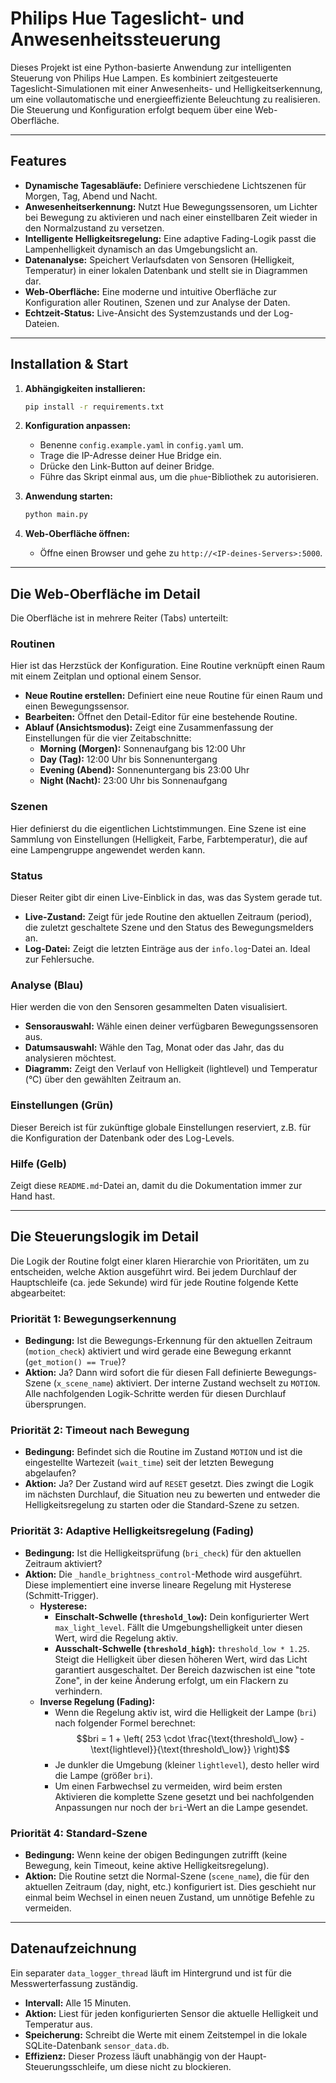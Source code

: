 # Philips Hue Tageslicht- und Anwesenheitssteuerung

Dieses Projekt ist eine Python-basierte Anwendung zur intelligenten Steuerung von Philips Hue Lampen. Es kombiniert zeitgesteuerte Tageslicht-Simulationen mit einer Anwesenheits- und Helligkeitserkennung, um eine vollautomatische und energieeffiziente Beleuchtung zu realisieren. Die Steuerung und Konfiguration erfolgt bequem über eine Web-Oberfläche.

---

## Features

- **Dynamische Tagesabläufe:** Definiere verschiedene Lichtszenen für Morgen, Tag, Abend und Nacht.
- **Anwesenheitserkennung:** Nutzt Hue Bewegungssensoren, um Lichter bei Bewegung zu aktivieren und nach einer einstellbaren Zeit wieder in den Normalzustand zu versetzen.
- **Intelligente Helligkeitsregelung:** Eine adaptive Fading-Logik passt die Lampenhelligkeit dynamisch an das Umgebungslicht an.
- **Datenanalyse:** Speichert Verlaufsdaten von Sensoren (Helligkeit, Temperatur) in einer lokalen Datenbank und stellt sie in Diagrammen dar.
- **Web-Oberfläche:** Eine moderne und intuitive Oberfläche zur Konfiguration aller Routinen, Szenen und zur Analyse der Daten.
- **Echtzeit-Status:** Live-Ansicht des Systemzustands und der Log-Dateien.

---

## Installation & Start

1.  **Abhängigkeiten installieren:**

    ```bash
    pip install -r requirements.txt
    ```

2.  **Konfiguration anpassen:**

    - Benenne `config.example.yaml` in `config.yaml` um.
    - Trage die IP-Adresse deiner Hue Bridge ein.
    - Drücke den Link-Button auf deiner Bridge.
    - Führe das Skript einmal aus, um die `phue`-Bibliothek zu autorisieren.

3.  **Anwendung starten:**

    ```bash
    python main.py
    ```

4.  **Web-Oberfläche öffnen:**
    - Öffne einen Browser und gehe zu `http://<IP-deines-Servers>:5000`.

---

## Die Web-Oberfläche im Detail

Die Oberfläche ist in mehrere Reiter (Tabs) unterteilt:

### Routinen

Hier ist das Herzstück der Konfiguration. Eine Routine verknüpft einen Raum mit einem Zeitplan und optional einem Sensor.

- **Neue Routine erstellen:** Definiert eine neue Routine für einen Raum und einen Bewegungssensor.
- **Bearbeiten:** Öffnet den Detail-Editor für eine bestehende Routine.
- **Ablauf (Ansichtsmodus):** Zeigt eine Zusammenfassung der Einstellungen für die vier Zeitabschnitte:
  - **Morning (Morgen):** Sonnenaufgang bis 12:00 Uhr
  - **Day (Tag):** 12:00 Uhr bis Sonnenuntergang
  - **Evening (Abend):** Sonnenuntergang bis 23:00 Uhr
  - **Night (Nacht):** 23:00 Uhr bis Sonnenaufgang

### Szenen

Hier definierst du die eigentlichen Lichtstimmungen. Eine Szene ist eine Sammlung von Einstellungen (Helligkeit, Farbe, Farbtemperatur), die auf eine Lampengruppe angewendet werden kann.

### Status

Dieser Reiter gibt dir einen Live-Einblick in das, was das System gerade tut.

- **Live-Zustand:** Zeigt für jede Routine den aktuellen Zeitraum (period), die zuletzt geschaltete Szene und den Status des Bewegungsmelders an.
- **Log-Datei:** Zeigt die letzten Einträge aus der `info.log`-Datei an. Ideal zur Fehlersuche.

### Analyse (Blau)

Hier werden die von den Sensoren gesammelten Daten visualisiert.

- **Sensorauswahl:** Wähle einen deiner verfügbaren Bewegungssensoren aus.
- **Datumsauswahl:** Wähle den Tag, Monat oder das Jahr, das du analysieren möchtest.
- **Diagramm:** Zeigt den Verlauf von Helligkeit (lightlevel) und Temperatur (°C) über den gewählten Zeitraum an.

### Einstellungen (Grün)

Dieser Bereich ist für zukünftige globale Einstellungen reserviert, z.B. für die Konfiguration der Datenbank oder des Log-Levels.

### Hilfe (Gelb)

Zeigt diese `README.md`-Datei an, damit du die Dokumentation immer zur Hand hast.

---

## Die Steuerungslogik im Detail

Die Logik der Routine folgt einer klaren Hierarchie von Prioritäten, um zu entscheiden, welche Aktion ausgeführt wird. Bei jedem Durchlauf der Hauptschleife (ca. jede Sekunde) wird für jede Routine folgende Kette abgearbeitet:

### Priorität 1: Bewegungserkennung

- **Bedingung:** Ist die Bewegungs-Erkennung für den aktuellen Zeitraum (`motion_check`) aktiviert und wird gerade eine Bewegung erkannt (`get_motion() == True`)?
- **Aktion:** Ja? Dann wird sofort die für diesen Fall definierte Bewegungs-Szene (`x_scene_name`) aktiviert. Der interne Zustand wechselt zu `MOTION`. Alle nachfolgenden Logik-Schritte werden für diesen Durchlauf übersprungen.

### Priorität 2: Timeout nach Bewegung

- **Bedingung:** Befindet sich die Routine im Zustand `MOTION` und ist die eingestellte Wartezeit (`wait_time`) seit der letzten Bewegung abgelaufen?
- **Aktion:** Ja? Der Zustand wird auf `RESET` gesetzt. Dies zwingt die Logik im nächsten Durchlauf, die Situation neu zu bewerten und entweder die Helligkeitsregelung zu starten oder die Standard-Szene zu setzen.

### Priorität 3: Adaptive Helligkeitsregelung (Fading)

- **Bedingung:** Ist die Helligkeitsprüfung (`bri_check`) für den aktuellen Zeitraum aktiviert?
- **Aktion:** Die `_handle_brightness_control`-Methode wird ausgeführt. Diese implementiert eine inverse lineare Regelung mit Hysterese (Schmitt-Trigger).
  - **Hysterese:**
    - **Einschalt-Schwelle (`threshold_low`):** Dein konfigurierter Wert `max_light_level`. Fällt die Umgebungshelligkeit unter diesen Wert, wird die Regelung aktiv.
    - **Ausschalt-Schwelle (`threshold_high`):** `threshold_low * 1.25`. Steigt die Helligkeit über diesen höheren Wert, wird das Licht garantiert ausgeschaltet. Der Bereich dazwischen ist eine "tote Zone", in der keine Änderung erfolgt, um ein Flackern zu verhindern.
  - **Inverse Regelung (Fading):**
    - Wenn die Regelung aktiv ist, wird die Helligkeit der Lampe (`bri`) nach folgender Formel berechnet:
      $$bri = 1 + \left( 253 \cdot \frac{\text{threshold\_low} - \text{lightlevel}}{\text{threshold\_low}} \right)$$
    - Je dunkler die Umgebung (kleiner `lightlevel`), desto heller wird die Lampe (größer `bri`).
    - Um einen Farbwechsel zu vermeiden, wird beim ersten Aktivieren die komplette Szene gesetzt und bei nachfolgenden Anpassungen nur noch der `bri`-Wert an die Lampe gesendet.

### Priorität 4: Standard-Szene

- **Bedingung:** Wenn keine der obigen Bedingungen zutrifft (keine Bewegung, kein Timeout, keine aktive Helligkeitsregelung).
- **Aktion:** Die Routine setzt die Normal-Szene (`scene_name`), die für den aktuellen Zeitraum (day, night, etc.) konfiguriert ist. Dies geschieht nur einmal beim Wechsel in einen neuen Zustand, um unnötige Befehle zu vermeiden.

---

## Datenaufzeichnung

Ein separater `data_logger_thread` läuft im Hintergrund und ist für die Messwerterfassung zuständig.

- **Intervall:** Alle 15 Minuten.
- **Aktion:** Liest für jeden konfigurierten Sensor die aktuelle Helligkeit und Temperatur aus.
- **Speicherung:** Schreibt die Werte mit einem Zeitstempel in die lokale SQLite-Datenbank `sensor_data.db`.
- **Effizienz:** Dieser Prozess läuft unabhängig von der Haupt-Steuerungsschleife, um diese nicht zu blockieren.
